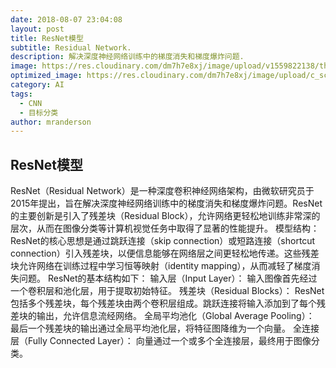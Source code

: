 ```yaml
---
date: 2018-08-07 23:04:08
layout: post
title: ResNet模型
subtitle: Residual Network.
description: 解决深度神经网络训练中的梯度消失和梯度爆炸问题.
image: https://res.cloudinary.com/dm7h7e8xj/image/upload/v1559822138/theme10_xenudc.jpg
optimized_image: https://res.cloudinary.com/dm7h7e8xj/image/upload/c_scale,w_380/v1559822138/theme10_xenudc.jpg
category: AI
tags:
  - CNN
  - 目标分类
author: mranderson
---
```


## ResNet模型

ResNet（Residual Network）是一种深度卷积神经网络架构，由微软研究员于2015年提出，旨在解决深度神经网络训练中的梯度消失和梯度爆炸问题。ResNet的主要创新是引入了残差块（Residual Block），允许网络更轻松地训练非常深的层次，从而在图像分类等计算机视觉任务中取得了显著的性能提升。
模型结构：
ResNet的核心思想是通过跳跃连接（skip connection）或短路连接（shortcut connection）引入残差块，以便信息能够在网络层之间更轻松地传递。这些残差块允许网络在训练过程中学习恒等映射（identity mapping），从而减轻了梯度消失问题。
ResNet的基本结构如下：
输入层（Input Layer）： 输入图像首先经过一个卷积层和池化层，用于提取初始特征。
残差块（Residual Blocks）： ResNet包括多个残差块，每个残差块由两个卷积层组成。跳跃连接将输入添加到了每个残差块的输出，允许信息流经网络。
全局平均池化（Global Average Pooling）： 最后一个残差块的输出通过全局平均池化层，将特征图降维为一个向量。
全连接层（Fully Connected Layer）： 向量通过一个或多个全连接层，最终用于图像分类。





















